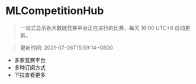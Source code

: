# MLCompetitionHub

> 一站式显示各大数据竞赛平台正在进行的比赛，每天 16:00 UTC+8 自动更新。
  
> 更新时间: 2021-07-06T15:59:14+0800 

* 多家竞赛平台
* 多种订阅方式
* 下拉查看更多